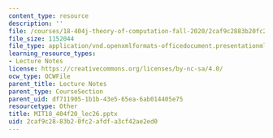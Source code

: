 ```yaml
---
content_type: resource
description: ''
file: /courses/18-404j-theory-of-computation-fall-2020/2caf9c2883b20fc2afdfa3cf42ae2ed0_MIT18_404f20_lec26.pptx
file_size: 1152044
file_type: application/vnd.openxmlformats-officedocument.presentationml.presentation
learning_resource_types:
- Lecture Notes
license: https://creativecommons.org/licenses/by-nc-sa/4.0/
ocw_type: OCWFile
parent_title: Lecture Notes
parent_type: CourseSection
parent_uid: df711905-1b1b-43e5-65ea-6ab014405e75
resourcetype: Other
title: MIT18_404f20_lec26.pptx
uid: 2caf9c28-83b2-0fc2-afdf-a3cf42ae2ed0
---
```

